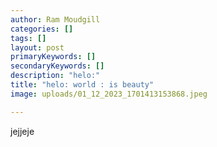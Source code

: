 ```yaml
---
author: Ram Moudgill
categories: []
tags: []
layout: post
primaryKeywords: []
secondaryKeywords: []
description: "helo:"
title: "helo: world : is beauty"
image: uploads/01_12_2023_1701413153868.jpeg

---
```

  jejjeje




